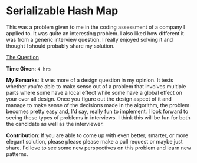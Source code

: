 # Serializable Hash Map
This was a problem given to me in the coding assessment of a company I applied to. It was quite an interesting problem. I also liked how different it was from a generic interview question. I really enjoyed solving it and thought I should probably share my solution.

[The Question](./question-in-text.md)

**Time Given**: `4 hrs`

**My Remarks**: It was more of a design question in my opinion. It tests whether you're able to make sense out of a problem that involves multiple parts where some have a local effect while some have a global effect on your over all design. Once you figure out the design aspect of it and manage to make sense of the decisions made in the algorithm, the problem becomes pretty easy and, I'd say, really fun to implement. I look forward to seeing these types of problems in interviews. I think this will be fun for both the candidate as well as the interviewer.

**Contribution**: If you are able to come up with even better, smarter, or more elegant solution, please please please make a pull request or maybe just share. I'd love to see some new perspectives on this problem and learn new patterns.